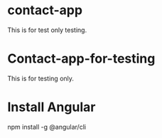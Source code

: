 # contact-app
This is for test only testing.


# Contact-app-for-testing
This is for testing only.

# Install Angular
npm install -g @angular/cli
